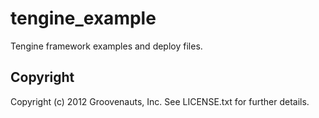 # tengine_example

Tengine framework examples and deploy files.

## Copyright

Copyright (c) 2012 Groovenauts, Inc.  See LICENSE.txt for further details.
